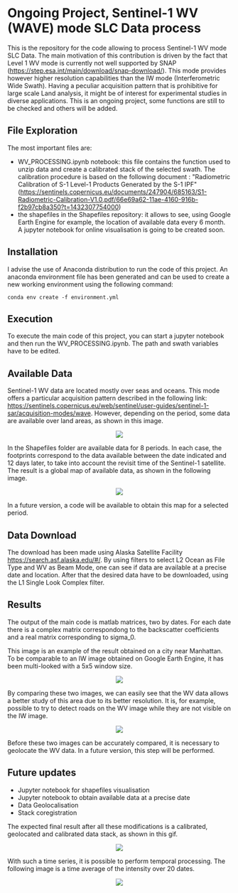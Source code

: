 # Ongoing Project, Sentinel-1 WV (WAVE) mode SLC Data process

This is the repository for the code allowing to process Sentinel-1 WV mode SLC Data. The main motivation of this contribution is driven by the fact that Level 1 WV mode is currently not well supported by SNAP (https://step.esa.int/main/download/snap-download/). This mode provides however higher resolution capabilities than the IW mode (Interferometric Wide Swath). Having a peculiar acquisition pattern that is prohibitive for large scale Land analysis, it might be of interest for experimental studies in diverse applications. This is an ongoing project, some functions are still to be checked and others will be added.


## File Exploration

The most important files are:

 - WV_PROCESSING.ipynb notebook: this file contains the function used to unzip data and create a calibrated stack of the selected swath. The calibration procedure is based on the following document : "Radiometric Calibration of S-1 Level-1 Products Generated
by the S-1 IPF" (https://sentinels.copernicus.eu/documents/247904/685163/S1-Radiometric-Calibration-V1.0.pdf/66e69a62-11ae-4160-916b-f2b97cb8a350?t=1432307754000)
 - the shapefiles in the Shapefiles repository: it allows to see, using Google Earth Engine for example, the location of available data every 6 month. A jupyter notebook for online visualisation is going to be created soon.


## Installation
I advise the use of Anaconda distribution to run the code of this project. An anaconda environment file has been generated and can be used to create a new working environment using the following command:
```
conda env create -f environment.yml
```


## Execution
To execute the main code of this project, you can start a jupyter notebook and then run the WV_PROCESSING.ipynb. The path and swath variables have to be edited.


## Available Data

Sentinel-1 WV data are located mostly over seas and oceans. This mode offers a particular acquisition pattern described in the following link: https://sentinels.copernicus.eu/web/sentinel/user-guides/sentinel-1-sar/acquisition-modes/wave.  However, depending on the period, some data are available over land areas, as shown in this image.

<p align="center">
  <img src="https://github.com/NathanPaillou/Sentinel_1_WV_SLC/blob/main/Shapefiles/Areas_example.png" />
</p>

In the Shapefiles folder are available data for 8 periods. In each case, the footprints correspond to the data available between the date indicated and 12 days later, to take into account the revisit time of the Sentinel-1 satellite. The result is a global map of available data, as shown in the following image.
<p align="center">
  <img src="https://github.com/NathanPaillou/Sentinel_1_WV_SLC/blob/main/Shapefiles/Shapefile_Example.png" />
</p>

In a future version, a code will be available to obtain this map for a selected period.

## Data Download

The download has been made using Alaska Satellite Facility https://search.asf.alaska.edu/#/. By using filters to select L2 Ocean as File Type and WV as Beam Mode, one can see if data are available at a precise date and location. After that the desired data have to be downloaded, using the L1 Single Look Complex filter.

## Results  

The output of the main code is matlab matrices, two by dates. For each date there is a complex matrix correspondong to the backscatter coefficients and a real matrix corresponding to sigma_0.

This image is an example of the result obtained on a city near Manhattan. To be comparable to an IW image obtained on Google Earth Engine, it has been multi-looked with a 5x5 window size.

<p align="center">
  <img src="https://github.com/NathanPaillou/Sentinel_1_WV_SLC/blob/main/Example/WV_MLC_55.png" />
</p>

By comparing these two images, we can easily see that the WV data allows a better study of this area due to its better resolution. It is, for example, possible to try to detect roads on the WV image while they are not visible on the IW image. 


<p align="center">
  <img src="https://github.com/NathanPaillou/Sentinel_1_WV_SLC/blob/main/Example/IW_GRD.png" />
</p>


Before these two images can be accurately compared, it is necessary to geolocate the WV data. In a future version, this step will be performed.

## Future updates
- Jupyter notebook for shapefiles visualisation
- Jupyter notebook to obtain available data at a precise date
- Data Geolocalisation
- Stack coregistration

The expected final result after all these modifications is a calibrated, geolocated and calibrated data stack, as shown in this gif.

<p align="center">
  <img src="https://github.com/NathanPaillou/Sentinel_1_WV_SLC/blob/main/Example/Manhattan_region_VV_WV.gif" />
</p>

With such a time series, it is possible to perform temporal processing. The following image is a time average of the intensity over 20 dates.

<p align="center">
  <img src="https://github.com/NathanPaillou/Sentinel_1_WV_SLC/blob/main/Example/WV_Temporal_20.png" />
</p>
